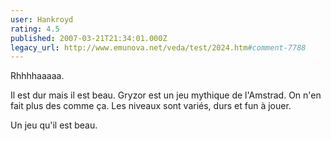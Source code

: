 ```yaml
---
user: Hankroyd
rating: 4.5
published: 2007-03-21T21:34:01.000Z
legacy_url: http://www.emunova.net/veda/test/2024.htm#comment-7788
---
```

Rhhhhaaaaa.

Il est dur mais il est beau. Gryzor est un jeu mythique de l'Amstrad.
On n'en fait plus des comme ça. Les niveaux sont variés, durs et fun à jouer.

Un jeu qu'il est beau.